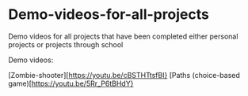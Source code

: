 # Demo-videos-for-all-projects
Demo videos for all projects that have been completed either personal projects or projects through school

Demo videos:

[Zombie-shooter][https://youtu.be/cBSTHTtsfBI}
[Paths (choice-based game)[https://youtu.be/5Rr_P6tBHdY}
